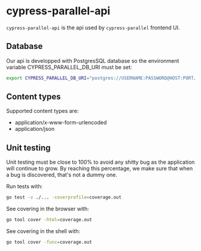 # cypress-parallel-api

`cypress-parallel-api` is the api used by `cypress-parallel` frontend UI.

## Database

Our api is developped with PostgresSQL database so the environment variable CYPRESS_PARALLEL_DB_URI must be set:
```bash
export CYPRESS_PARALLEL_DB_URI="postgres://USERNAME:PASSWORD@HOST:PORT/DB_NAME?sslmode=disable"
```

## Content types

Supported content types are:
- application/x-www-form-urlencoded
- application/json

## Unit testing

Unit testing must be close to 100% to avoid any shitty bug as the application will continue to grow. By reaching this percentage, we make sure that when a bug is discovered, that's not a dummy one.

Run tests with:
```bash
go test -v ./... -coverprofile=coverage.out
```

See covering in the browser with:
```bash
go tool cover -html=coverage.out
```

See covering in the shell with:
```bash
go tool cover -func=coverage.out
```
